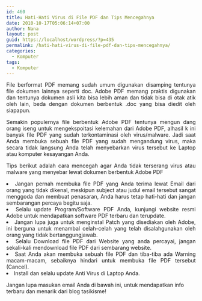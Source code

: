 ```yaml
---
id: 460
title: Hati-Hati Virus di File PDF dan Tips Mencegahnya
date: 2010-10-17T05:06:14+07:00
author: Nana
layout: post
guid: https://localhost/wordpress/?p=435
permalink: /hati-hati-virus-di-file-pdf-dan-tips-mencegahnya/
categories:
  - Komputer
tags:
  - Komputer
---
```

<p style="text-align: justify;">
  File berformat PDF memang sudah umum digunakan disamping tentunya file dokumen lainnya seperti doc. Adobe PDF memang praktis digunakan dan tentunya dokumen asli kita bisa lebih aman dan tidak bisa di otak atik oleh lain, beda dengan dokumen berbentuk .doc yang bisa diedit oleh siapapun.
</p>

<p style="text-align: justify;">
  Semakin populernya file berbentuk Adobe PDF tentunya mengun dang orang iseng untuk mengekspoitasi kelemahan dari Adobe PDF, alhasil k ini banyak file PDF yang sudah terkontaminasi oleh virus/malware. Jadi saat Anda membuka sebuah file PDF yang sudah mengandung virus, maka secara tidak langsung Anda telah menyebarkan virus tersebut ke Laptop atau komputer kesayangan Anda.
</p>

<!--more-->

<p style="text-align: justify;">
  Tips berikut adalah cara mencegah agar Anda tidak terserang virus atau malware yang menyebar lewat dokumen berbentuk Adobe PDF
</p>

<li style="text-align: justify;">
  Jangan pernah membuka file PDF yang Anda terima lewat Email dari orang yang tidak dikenal, meskipun subject atau judul email tersebut sangat menggoda dan membuat penasaran, Anda harus tetap hati-hati dan jangan sembarangan percaya begitu saja.
</li>
<li style="text-align: justify;">
  Selalu update Program/Software PDF Anda, kunjungi website resmi Adobe untuk mendapatkan software PDF terbaru dan terupdate.
</li>
<li style="text-align: justify;">
  Jangan lupa juga untuk menginstal Patch yang disediakan oleh Adobe, ini berguna untuk menambal celah-celah yang telah disalahgunakan oleh orang yang tidak bertanggungjawab.
</li>
<li style="text-align: justify;">
  Selalu Download file PDF dari Website yang anda percayai, jangan sekali-kali mendownload file PDF dari sembarang website.
</li>
<li style="text-align: justify;">
  Saat Anda akan membuka sebuah file PDF dan tiba-tiba ada Warning macam-macam, sebaiknya hindari untuk membuka file PDF tersebut (Cancel).
</li>
<li style="text-align: justify;">
  Install dan selalu update Anti Virus di Laptop Anda.
</li>

Jangan lupa masukan email Anda di bawah ini, untuk mendapatkan info terbaru dan menarik dari blog tasikisme!